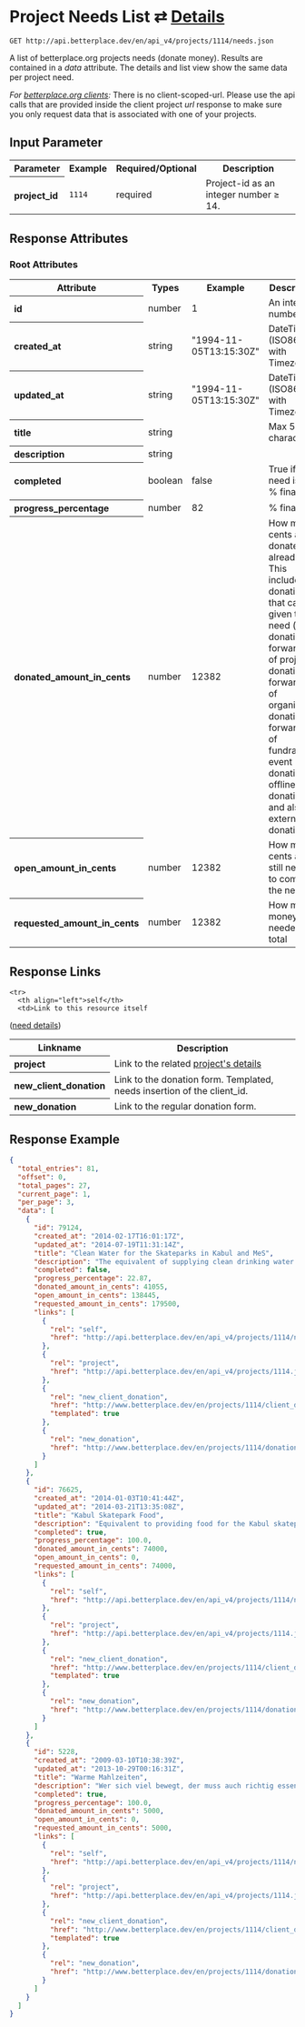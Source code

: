 
# Project Needs List ⇄ [Details](need_details.md)

```nginx
GET http://api.betterplace.dev/en/api_v4/projects/1114/needs.json
```

A list of betterplace.org projects needs (donate money).
Results are contained in a *data* attribute.
The details and list view show the same data per project need.

*For [betterplace.org clients](../README.md#client-api):*
There is no client-scoped-url.
Please use the api calls that are provided inside the client project _url_ response
to make sure you only request data that is associated with one of your projects.


## Input Parameter

<table>
  <tr>
    <th>Parameter</th>
    <th>Example</th>
    <th>Required/Optional</th>
    <th>Description</th>
  </tr>
  <tr>
    <th align="left">project_id</th>
    <td><code>1114</code></td>
    <td>required</td>
    <td>Project-id as an integer number ≥ 14.</td>
  </tr>
</table>

## Response Attributes

### Root Attributes

  <table>
    <tr>
      <th>Attribute</th>
      <th>Types</th>
      <th>Example</th>
      <th>Description</th>
    </tr>
    <tr>
      <th align="left">id</th>
      <td>number</td>
      <td>1</td>
      <td>An integer number ≥ 1</td>
    </tr>
    <tr>
      <th align="left">created_at</th>
      <td>string</td>
      <td>"1994-11-05T13:15:30Z"</td>
      <td>DateTime (ISO8601 with Timezone)</td>
    </tr>
    <tr>
      <th align="left">updated_at</th>
      <td>string</td>
      <td>"1994-11-05T13:15:30Z"</td>
      <td>DateTime (ISO8601 with Timezone)</td>
    </tr>
    <tr>
      <th align="left">title</th>
      <td>string</td>
      <td></td>
      <td>Max 50 character</td>
    </tr>
    <tr>
      <th align="left">description</th>
      <td>string</td>
      <td></td>
      <td></td>
    </tr>
    <tr>
      <th align="left">completed</th>
      <td>boolean</td>
      <td>false</td>
      <td>True if the need is 100 % financed</td>
    </tr>
    <tr>
      <th align="left">progress_percentage</th>
      <td>number</td>
      <td>82</td>
      <td>% financed</td>
    </tr>
    <tr>
      <th align="left">donated_amount_in_cents</th>
      <td>number</td>
      <td>12382</td>
      <td>How many cents are donated already.
This includes all donations that can be given to a need
(direct donation, forwarding of project donation,
forwarding of organisation donation,
forwarding of fundraising event donations,
offline donations and also(!) external donations)
</td>
    </tr>
    <tr>
      <th align="left">open_amount_in_cents</th>
      <td>number</td>
      <td>12382</td>
      <td>How many cents are still needed to complete the need</td>
    </tr>
    <tr>
      <th align="left">requested_amount_in_cents</th>
      <td>number</td>
      <td>12382</td>
      <td>How much money is needed in total</td>
    </tr>
  </table>
</table>

## Response Links

<table>
  <tr>
    <th>Linkname</th>
    <th>Description</th>
  </tr>

    <tr>
      <th align="left">self</th>
      <td>Link to this resource itself
(<a href="need_details.md">need details</a>)
</td>
    </tr>
    <tr>
      <th align="left">project</th>
      <td>Link to the related <a href="project_details.md">project's details</a>
</td>
    </tr>
    <tr>
      <th align="left">new_client_donation</th>
      <td>Link to the donation form. Templated, needs insertion of the client_id.
</td>
    </tr>
    <tr>
      <th align="left">new_donation</th>
      <td>Link to the regular donation form.
</td>
    </tr>
</table>

## Response Example

```json
{
  "total_entries": 81,
  "offset": 0,
  "total_pages": 27,
  "current_page": 1,
  "per_page": 3,
  "data": [
    {
      "id": 79124,
      "created_at": "2014-02-17T16:01:17Z",
      "updated_at": "2014-07-19T11:31:14Z",
      "title": "Clean Water for the Skateparks in Kabul and MeS",
      "description": "The equivalent of supplying clean drinking water for all of our staff and students in both the Kabul and Mazar-e-Sharif Skateparks. ",
      "completed": false,
      "progress_percentage": 22.87,
      "donated_amount_in_cents": 41055,
      "open_amount_in_cents": 138445,
      "requested_amount_in_cents": 179500,
      "links": [
        {
          "rel": "self",
          "href": "http://api.betterplace.dev/en/api_v4/projects/1114/needs/79124.json"
        },
        {
          "rel": "project",
          "href": "http://api.betterplace.dev/en/api_v4/projects/1114.json"
        },
        {
          "rel": "new_client_donation",
          "href": "http://www.betterplace.dev/en/projects/1114/client_donations/new?client_id=%7Bclient_id%7D&earmark_id=79124",
          "templated": true
        },
        {
          "rel": "new_donation",
          "href": "http://www.betterplace.dev/en/projects/1114/donations/new?earmark_id=79124"
        }
      ]
    },
    {
      "id": 76625,
      "created_at": "2014-01-03T10:41:44Z",
      "updated_at": "2014-03-21T13:35:08Z",
      "title": "Kabul Skatepark Food",
      "description": "Equivalent to providing food for the Kabul skatepark for 1 month including the Back-To-School program which runs 5 days/week. The Back-To-School program aims to give children the support they need to return to public school in Afghanistan.",
      "completed": true,
      "progress_percentage": 100.0,
      "donated_amount_in_cents": 74000,
      "open_amount_in_cents": 0,
      "requested_amount_in_cents": 74000,
      "links": [
        {
          "rel": "self",
          "href": "http://api.betterplace.dev/en/api_v4/projects/1114/needs/76625.json"
        },
        {
          "rel": "project",
          "href": "http://api.betterplace.dev/en/api_v4/projects/1114.json"
        },
        {
          "rel": "new_client_donation",
          "href": "http://www.betterplace.dev/en/projects/1114/client_donations/new?client_id=%7Bclient_id%7D&earmark_id=76625",
          "templated": true
        },
        {
          "rel": "new_donation",
          "href": "http://www.betterplace.dev/en/projects/1114/donations/new?earmark_id=76625"
        }
      ]
    },
    {
      "id": 5228,
      "created_at": "2009-03-10T10:38:39Z",
      "updated_at": "2013-10-29T00:16:31Z",
      "title": "Warme Mahlzeiten",
      "description": "Wer sich viel bewegt, der muss auch richtig essen: Mit nur 50 Euro im Monat lassen sich 8-10 warme Mahlzeiten für rund 30 Waisenkinder bereitstellen, die zweimal in der Woche von dem Skateistan-Team besucht werden und lernen Skateboard zu fahren.",
      "completed": true,
      "progress_percentage": 100.0,
      "donated_amount_in_cents": 5000,
      "open_amount_in_cents": 0,
      "requested_amount_in_cents": 5000,
      "links": [
        {
          "rel": "self",
          "href": "http://api.betterplace.dev/en/api_v4/projects/1114/needs/5228.json"
        },
        {
          "rel": "project",
          "href": "http://api.betterplace.dev/en/api_v4/projects/1114.json"
        },
        {
          "rel": "new_client_donation",
          "href": "http://www.betterplace.dev/en/projects/1114/client_donations/new?client_id=%7Bclient_id%7D&earmark_id=5228",
          "templated": true
        },
        {
          "rel": "new_donation",
          "href": "http://www.betterplace.dev/en/projects/1114/donations/new?earmark_id=5228"
        }
      ]
    }
  ]
}
```

